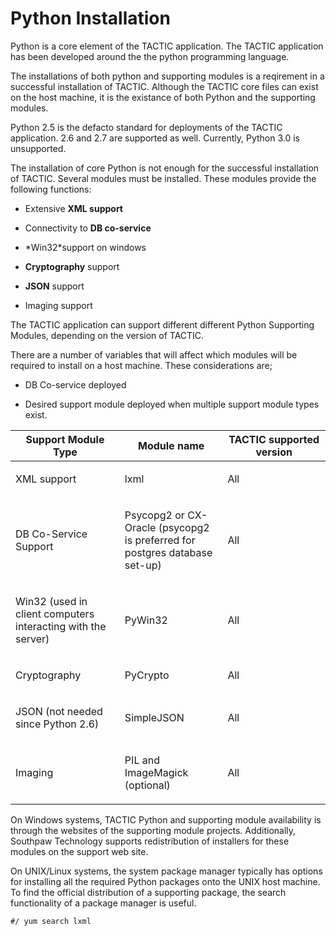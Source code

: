 # Python Installation

Python is a core element of the TACTIC application. The TACTIC
application has been developed around the the python programming
language.

The installations of both python and supporting modules is a reqirement
in a successful installation of TACTIC. Although the TACTIC core files
can exist on the host machine, it is the existance of both Python and
the supporting modules.

Python 2.5 is the defacto standard for deployments of the TACTIC
application. 2.6 and 2.7 are supported as well. Currently, Python 3.0 is
unsupported.

The installation of core Python is not enough for the successful
installation of TACTIC. Several modules must be installed. These modules
provide the following functions:

-   Extensive **XML support**

-   Connectivity to **DB co-service**

-   \*Win32\*support on windows

-   **Cryptography** support

-   **JSON** support

-   Imaging support

The TACTIC application can support different different Python Supporting
Modules, depending on the version of TACTIC.

There are a number of variables that will affect which modules will be
required to install on a host machine. These considerations are;

-   DB Co-service deployed

-   Desired support module deployed when multiple support module types exist.

<table>
<colgroup>
<col width="34%" />
<col width="32%" />
<col width="32%" />
</colgroup>
<thead>
<tr class="header">
<th>Support Module Type</th>
<th>Module name</th>
<th>TACTIC supported version</th>
</tr>
</thead>
<tbody>
<tr class="odd">
<td><p>XML support</p></td>
<td><p>lxml</p></td>
<td><p>All</p></td>
</tr>
<tr class="even">
<td><p>DB Co-Service Support</p></td>
<td><p>Psycopg2 or CX-Oracle (psycopg2 is preferred for postgres database set-up)</p></td>
<td><p>All</p></td>
</tr>
<tr class="odd">
<td><p>Win32 (used in client computers interacting with the server)</p></td>
<td><p>PyWin32</p></td>
<td><p>All</p></td>
</tr>
<tr class="even">
<td><p>Cryptography</p></td>
<td><p>PyCrypto</p></td>
<td><p>All</p></td>
</tr>
<tr class="odd">
<td><p>JSON (not needed since Python 2.6)</p></td>
<td><p>SimpleJSON</p></td>
<td><p>All</p></td>
</tr>
<tr class="even">
<td><p>Imaging</p></td>
<td><p>PIL and ImageMagick (optional)</p></td>
<td><p>All</p></td>
</tr>
</tbody>
</table>

On Windows systems, TACTIC Python and supporting module availability is
through the websites of the supporting module projects. Additionally,
Southpaw Technology supports redistribution of installers for these
modules on the support web site.

On UNIX/Linux systems, the system package manager typically has options
for installing all the required Python packages onto the UNIX host
machine. To find the official distribution of a supporting package, the
search functionality of a package manager is useful.

    #/ yum search lxml
